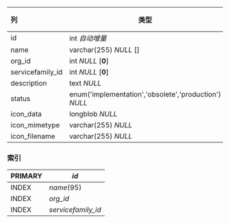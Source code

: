 | 列               | 类型                                                  | 注释 |
| :--------------- | ----------------------------------------------------- | ---- |
| id               | int *自动增量*                                        |      |
| name             | varchar(255) *NULL* []                                |      |
| org_id           | int *NULL* [**0**]                                    |      |
| servicefamily_id | int *NULL* [**0**]                                    |      |
| description      | text *NULL*                                           |      |
| status           | enum('implementation','obsolete','production') *NULL* |      |
| icon_data        | longblob *NULL*                                       |      |
| icon_mimetype    | varchar(255) *NULL*                                   |      |
| icon_filename    | varchar(255) *NULL*                                   |      |

### 索引

| PRIMARY | *id*               |
| :------ | ------------------ |
| INDEX   | *name*(95)         |
| INDEX   | *org_id*           |
| INDEX   | *servicefamily_id* |